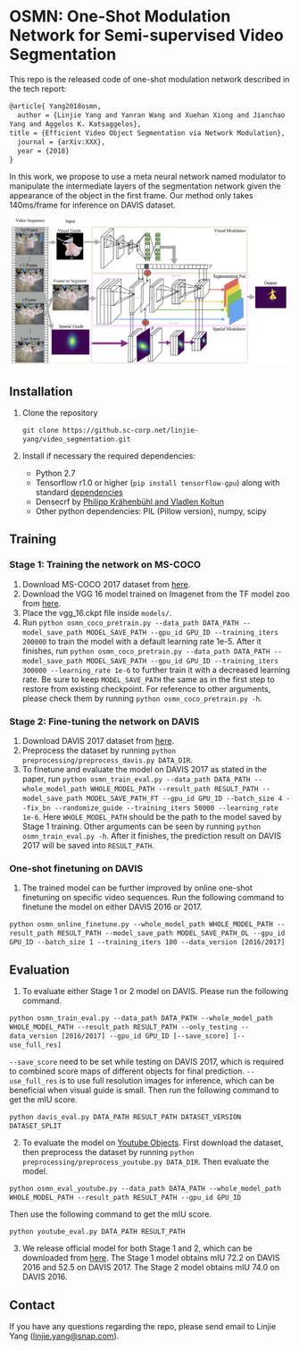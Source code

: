 # OSMN: One-Shot Modulation Network for Semi-supervised Video Segmentation

This repo is the released code of one-shot modulation network described in the tech report:
```
@article{ Yang2018osmn,
  author = {Linjie Yang and Yanran Wang and Xuehan Xiong and Jianchao Yang and Aggelos K. Katsaggelos},  
title = {Efficient Video Object Segmentation via Network Modulation},
  journal = {arXiv:XXX},
  year = {2018}
}
```
In this work, we propose to use a meta neural network named modulator to manipulate the intermediate layers of the segmentation network given the appearance of the object in the first frame. Our method only takes 140ms/frame for inference on DAVIS dataset.

<img src='doc/ims/model_structure.png'>

## Installation
1. Clone the repository
   ```Shell
   git clone https://github.sc-corp.net/linjie-yang/video_segmentation.git
   ```
2. Install if necessary the required dependencies:
   
   - Python 2.7 
   - Tensorflow r1.0 or higher (`pip install tensorflow-gpu`) along with standard [dependencies](https://www.tensorflow.org/install/install_linux)
   - Densecrf by [Philipp Krähenbühl and Vladlen Koltun](https://github.com/lucasb-eyer/pydensecrf)
   - Other python dependencies: PIL (Pillow version), numpy, scipy
   

## Training

### Stage 1: Training the network on MS-COCO
1. Download MS-COCO 2017 dataset from [here](http://cocodataset.org/#download).
2. Download the VGG 16 model trained on Imagenet from the TF model zoo from [here](http://download.tensorflow.org/models/vgg_16_2016_08_28.tar.gz).
3. Place the vgg_16.ckpt file inside `models/`.
4. Run `python osmn_coco_pretrain.py --data_path DATA_PATH --model_save_path MODEL_SAVE_PATH --gpu_id GPU_ID --training_iters 200000` to train the model with a default learning rate 1e-5. After it finishes, run `python osmn_coco_pretrain.py --data_path DATA_PATH --model_save_path MODEL_SAVE_PATH --gpu_id GPU_ID --training_iters 300000 --learning_rate 1e-6` to further train it with a decreased learning rate. Be sure to keep `MODEL_SAVE_PATH` the same as in the first step to restore from existing checkpoint.
For reference to other arguments, please check them by running `python osmn_coco_pretrain.py -h`.

### Stage 2: Fine-tuning the network on DAVIS
1. Download DAVIS 2017 dataset from [here](http://davischallenge.org/code.html).
2. Preprocess the dataset by running `python preprocessing/preprocess_davis.py DATA_DIR`.
3. To finetune and evaluate the model on DAVIS 2017 as stated in the paper, run `python osmn_train_eval.py --data_path DATA_PATH --whole_model_path WHOLE_MODEL_PATH --result_path RESULT_PATH --model_save_path MODEL_SAVE_PATH_FT --gpu_id GPU_ID --batch_size 4 --fix_bn --randomize_guide --training_iters 50000 --learning_rate 1e-6`. Here `WHOLE_MODEL_PATH` should be the path to the model saved by Stage 1 training. Other arguments can be seen by running `python osmn_train_eval.py -h`. After it finishes, the prediction result on DAVIS 2017 will be saved into `RESULT_PATH`.

### One-shot finetuning on DAVIS
1. The trained model can be further improved by online one-shot finetuning on specific video sequences. Run the following command to finetune the model on either DAVIS 2016 or 2017.
```
python osmn_online_finetune.py --whole_model_path WHOLE_MODEL_PATH --result_path RESULT_PATH --model_save_path MODEL_SAVE_PATH_OL --gpu_id GPU_ID --batch_size 1 --training_iters 100 --data_version [2016/2017]
```

## Evaluation
1. To evaluate either Stage 1 or 2 model on DAVIS. Please run the following command.
```
python osmn_train_eval.py --data_path DATA_PATH --whole_model_path WHOLE_MODEL_PATH --result_path RESULT_PATH --only_testing --data_version [2016/2017] --gpu_id GPU_ID [--save_score] [--use_full_res]
```
`--save_score` need to be set while testing on DAVIS 2017, which is required to combined score maps of different objects for final prediction. `--use_full_res` is to use full resolution images for inference, which can be beneficial when visual guide is small.
Then run the following command to get the mIU score.
```
python davis_eval.py DATA_PATH RESULT_PATH DATASET_VERSION DATASET_SPLIT
```
2. To evaluate the model on [Youtube Objects](http://vision.cs.utexas.edu/projects/videoseg/). First download the dataset, then preprocess the dataset by running `python preprocessing/preprocess_youtube.py DATA_DIR`. Then evaluate the model.
```
python osmn_eval_youtube.py --data_path DATA_PATH --whole_model_path WHOLE_MODEL_PATH --result_path RESULT_PATH --gpu_id GPU_ID 
```
Then use the following command to get the mIU score.
```
python youtube_eval.py DATA_PATH RESULT_PATH
```
3. We release official model for both Stage 1 and 2, which can be downloaded from [here](https://www.dropbox.com/sh/6i5mgicuzmhart2/AACMO_C5guWcRHUD8K3ZHCV9a?dl=0). The Stage 1 model obtains mIU 72.2 on DAVIS 2016 and 52.5 on DAVIS 2017. The Stage 2 model obtains mIU 74.0 on DAVIS 2016.

## Contact ##
If you have any questions regarding the repo, please send email to Linjie Yang (linjie.yang@snap.com). 
